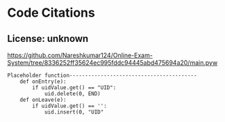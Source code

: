 # Code Citations

## License: unknown

https://github.com/Nareshkumar124/Online-Exam-System/tree/8336252ff35624ec995fddc94445abd475694a20/main.pyw

```
Placeholder function-----------------------------------------
    def onEntry(e):
        if uidValue.get() == "UID":
            uid.delete(0, END)
    def onLeave(e):
        if uidValue.get() == '':
            uid.insert(0, "UID"
```
